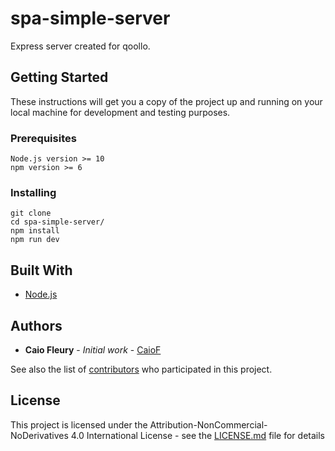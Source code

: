 # spa-simple-server
Express server created for qoollo.

## Getting Started

These instructions will get you a copy of the project up and running on your local machine for development and testing purposes. 

### Prerequisites


```
Node.js version >= 10
npm version >= 6
```

### Installing


```
git clone 
cd spa-simple-server/
npm install
npm run dev
```

## Built With

* [Node.js](https://nodejs.org/en/)


## Authors

* **Caio Fleury** - *Initial work* - [CaioF](https://github.com/CaioF)

See also the list of [contributors]() who participated in this project.

## License

This project is licensed under the Attribution-NonCommercial-NoDerivatives 4.0 International License - see the [LICENSE.md](LICENSE.md) file for details

